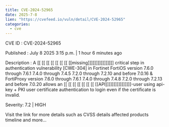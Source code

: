 ```yaml
---
title: CVE-2024-52965
date: 2025-7-8
lien: "https://cvefeed.io/vuln/detail/CVE-2024-52965"
categories:
  - cve
---
```


CVE ID : CVE-2024-52965

Published :  July 8
2025
3:15 p.m. | 1 hour
6 minutes ago

Description : A  [[ [[ [[ [[ [[ [[ [[ [[missing]]]]]]]]]]]]]]]] critical step in authentication vulnerability [CWE-304] in Fortinet FortiOS version 7.6.0 through 7.6.1
7.4.0 through 7.4.5
7.2.0 through 7.2.10
and before 7.0.16 & FortiProxy version 7.6.0 through 7.6.1
7.4.0 through 7.4.8
7.2.0 through 7.2.13 and before 7.0.20 allows an  [[ [[ [[ [[ [[ [[ [[ [[API]]]]]]]]]]]]]]]]-user using api-key + PKI user certificate authentication to login even if the certificate is invalid.

Severity: 7.2 | HIGH

Visit the link for more details
such as CVSS details
affected products
timeline
and more...
